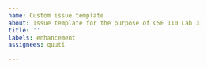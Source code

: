```yaml
---
name: Custom issue template
about: Issue template for the purpose of CSE 110 Lab 3
title: ''
labels: enhancement
assignees: quuti

---
```



